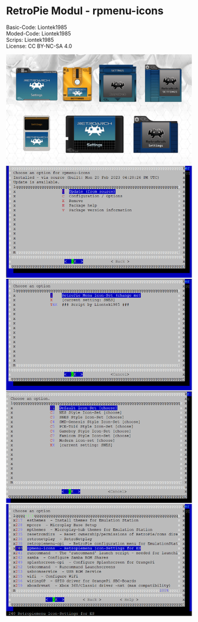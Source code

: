 # RetroPie Modul - rpmenu-icons
Basic-Code:	Liontek1985</br>
Moded-Code:	Liontek1985</br>
Scrips:		Liontek1985</br>
License:	CC BY-NC-SA 4.0</br>

![pic001](https://github.com/microplay-hub/mpcore-library/raw/main/Imagebase/_Moduls/rpmenuicons-preview.png "Modul Picture")
![pic002](https://github.com/microplay-hub/mpcore-library/raw/main/Imagebase/_Moduls/rpmenuicons-modul.png "Modul Picture")
![pic003](https://github.com/microplay-hub/mpcore-library/raw/main/Imagebase/_Moduls/rpmenuicons-modul-cf.png "Modul Picture")
![pic004](https://github.com/microplay-hub/mpcore-library/raw/main/Imagebase/_Moduls/rpmenuicons-modul-cf-options+.png "Modul Picture")
![pic005](https://github.com/microplay-hub/mpcore-library/raw/main/Imagebase/_Moduls/cfg-rpmenuicons.png "Modul Picture")
